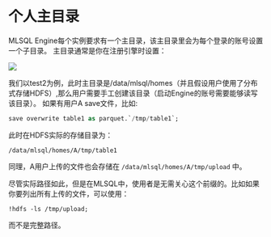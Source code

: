# 个人主目录

MLSQL Engine每个实例要求有一个主目录，该主目录里会为每个登录的账号设置一个子目录。
主目录通常是你在注册引擎时设置：

![](http://docs.mlsql.tech/upload_images/7bbb41d7-f378-413a-a1d4-c079ba231205.png)


我们以test2为例，此时主目录是/data/mlsql/homes（并且假设用户使用了分布式存储HDFS）,那么用户需要手工创建该目录（启动Engine的账号需要能够读写该目录）。
如果有用户A save文件，比如:

```sql
save overwrite table1 as parquet.`/tmp/table1`;
```

此时在HDFS实际的存储目录为：

```
/data/mlsql/homes/A/tmp/table1
```

同理，A用户上传的文件也会存储在 `/data/mlsql/homes/A/tmp/upload` 中。

尽管实际路径如此，但是在MLSQL中，使用者是无需关心这个前缀的。比如如果你要列出所有上传的文件，可以使用：

```
!hdfs -ls /tmp/upload;
```

而不是完整路径。

